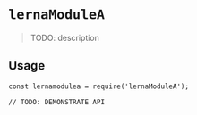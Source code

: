 # `lernaModuleA`

> TODO: description

## Usage

```
const lernamodulea = require('lernaModuleA');

// TODO: DEMONSTRATE API
```
